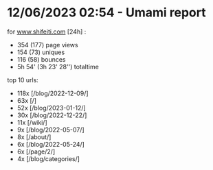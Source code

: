 # 12/06/2023 02:54 - Umami report
for www.shifeiti.com [24h] :

 - 354 (177) page views
 - 154 (73) uniques
 - 116 (58) bounces
 - 5h 54'  (3h 23' 28'') totaltime


top 10 urls:
 - 118x [/blog/2022-12-09/]
 - 63x [/]
 - 52x [/blog/2023-01-12/]
 - 30x [/blog/2022-12-22/]
 - 11x [/wiki/]
 - 9x [/blog/2022-05-07/]
 - 8x [/about/]
 - 6x [/blog/2022-05-24/]
 - 6x [/page/2/]
 - 4x [/blog/categories/]



